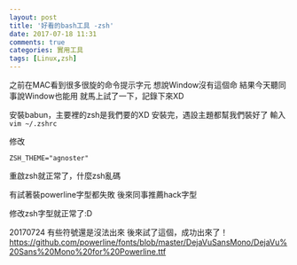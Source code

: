 ```yaml
---
layout: post
title: '好看的bash工具 -zsh'
date: 2017-07-18 11:31
comments: true
categories: 實用工具
tags: [Linux,zsh]
---
```

之前在MAC看到很多很旋的命令提示字元
想說Window沒有這個命
結果今天聽同事說Window也能用
就馬上試了一下，記錄下來XD

<!--more-->


安裝babun，主要裡的zsh是我們要的XD
安裝完，遇設主題都幫我們裝好了
輸入`vim ~/.zshrc`

修改
```
ZSH_THEME="agnoster"
```

重啟zsh就正常了，什麼zsh亂碼

有試著裝powerline字型都失敗
後來同事推薦hack字型

修改zsh字型就正常了:D


20170724 有些符號還是沒法出來
後來試了這個，成功出來了！
https://github.com/powerline/fonts/blob/master/DejaVuSansMono/DejaVu%20Sans%20Mono%20for%20Powerline.ttf